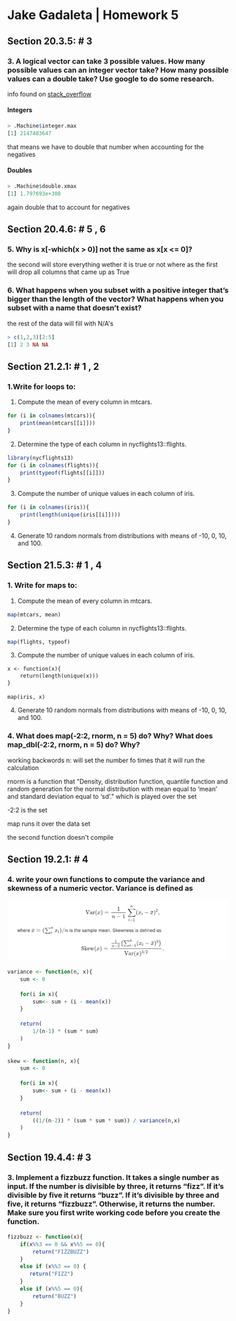 # Jake Gadaleta | Homework 5
## Section 20.3.5: # 3

### 3. A logical vector can take 3 possible values. How many possible values can an integer vector take? How many possible values can a double take? Use google to do some research.

info found on [stack_overflow](https://stackoverflow.com/questions/18507920/largest-possible-values-in-r)

#### Integers

```R
> .Machine$integer.max
[1] 2147483647
```

that means we have to double that number when accounting for the negatives

#### Doubles 

```R
> .Machine$double.xmax
[1] 1.797693e+308
```

again double that to account for negatives

## Section 20.4.6: # 5 , 6

### 5. Why is x[-which(x > 0)] not the same as x[x <= 0]?

the second will store everything wether it is true or not where as the first will drop all columns that came up as True

### 6. What happens when you subset with a positive integer that’s bigger than the length of the vector? What happens when you subset with a name that doesn’t exist?

the rest of the data will fill with N/A's

```R
> c(1,2,3)[2:5]
[1] 2 3 NA NA
```

## Section 21.2.1: # 1 , 2

### 1.Write for loops to:    
1. Compute the mean of every column in mtcars.

```R
for (i in colnames(mtcars)){
    print(mean(mtcars[[i]]))
}
```

2. Determine the type of each column in nycflights13::flights.

```R
library(nycflights13)
for (i in colnames(flights)){
    print(typeof(flights[[i]]))
}
```

3. Compute the number of unique values in each column of iris.

```R
for (i in colnames(iris)){
    print(length(unique(iris[[i]])))
}
```

4. Generate 10 random normals from distributions with means of -10, 0, 10, and 100.

## Section 21.5.3: # 1 , 4

### 1. Write for maps to:    
1. Compute the mean of every column in mtcars.

```R
map(mtcars, mean)
```

2. Determine the type of each column in nycflights13::flights.

```R
map(flights, typeof)
```

3. Compute the number of unique values in each column of iris.

```map
x <- function(x){
    return(length(unique(x)))
}

map(iris, x)
```

4. Generate 10 random normals from distributions with means of -10, 0, 10, and 100.

### 4. What does map(-2:2, rnorm, n = 5) do? Why? What does map_dbl(-2:2, rnorm, n = 5) do? Why?

working backwords n: will set the number fo times that it will run the calculation

rnorm is a function that "Density, distribution function, quantile function and random generation for the normal distribution with mean equal to ‘mean’ and standard deviation equal to ‘sd’." which is played over the set

-2:2 is the set 

map runs it over the data set

the second function doesn't compile

## Section 19.2.1: # 4

### 4. write your own functions to compute the variance and skewness of a numeric vector. Variance is defined as 

![](Images/1.png)

```R
variance <- function(n, x){
    sum <- 0

    for(i in x){
        sum<- sum + (i - mean(x))
    }

    return(
        1/(n-1) * (sum * sum)
    )
}

skew <- function(n, x){
    sum <- 0

    for(i in x){
        sum<- sum + (i - mean(x))
    }

    return(
        ((1/(n-2)) * (sum * sum * sum)) / variance(n,x)
    )
}
```

## Section 19.4.4: # 3 

### 3. Implement a fizzbuzz function. It takes a single number as input. If the number is divisible by three, it returns “fizz”. If it’s divisible by five it returns “buzz”. If it’s divisible by three and five, it returns “fizzbuzz”. Otherwise, it returns the number. Make sure you first write working code before you create the function.

```R
fizzbuzz <- function(x){
    if(x%%3 == 0 && x%%5 == 0){
        return("FIZZBUZZ")
    }
    else if (x%%3 == 0) {
       return("FIZZ")
    }
    else if (x%%5 == 0){
        return("BUZZ")
    }
}
```